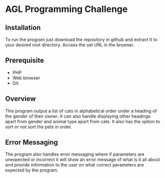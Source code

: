 # AGL Programming Challenge

## Installation

To run the program just download the repository in github and extract it to your desired root directory. Access the set URL in the browser.

## Prerequisite
* PHP
* Web browser
* Git

## Overview

This program output a list of cats in alphabetical order under a heading of the gender of their owner. It can also handle displaying other headings apart from gender and animal type apart from cats. It also has the option to sort or not sort the pets in order.

## Error Messaging

The program also handles error messaging where if parameters are unexpected or incorrect it will show an error message of what is it all about and provide information to the user on what correct parameters are expected by the program.

